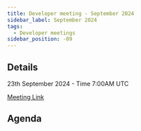 ```yaml
---
title: Developer meeting - September 2024
sidebar_label: September 2024
tags:
  - Developer meetings
sidebar_position: -09
---
```


## Details

23th September 2024 - Time 7:00AM UTC

[Meeting Link](https://moodle.org/mod/bigbluebuttonbn/view.php?id=8596)

## Agenda
